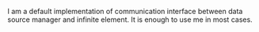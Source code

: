 I am a default implementation of communication interface between data source manager and infinite element.
It is enough to use me in most cases.